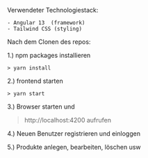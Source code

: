 Verwendeter Technologiestack:

    - Angular 13  (framework)
    - Tailwind CSS (styling)
    

Nach dem Clonen des repos:

1.) npm packages installieren

    > yarn install

2.) frontend starten

    > yarn start

3.) Browser starten und 

  > http://localhost:4200 aufrufen

4.) Neuen Benutzer registrieren und einloggen

5.) Produkte anlegen, bearbeiten, löschen usw
 
